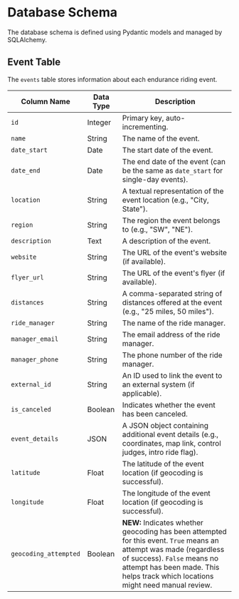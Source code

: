# Database Schema

The database schema is defined using Pydantic models and managed by SQLAlchemy.

## Event Table

The `events` table stores information about each endurance riding event.

| Column Name          | Data Type      | Description                                                                                                                                                                                                                            |
| -------------------- | -------------- | -------------------------------------------------------------------------------------------------------------------------------------------------------------------------------------------------------------------------------------- |
| `id`                 | Integer        | Primary key, auto-incrementing.                                                                                                                                                                                                        |
| `name`               | String         | The name of the event.                                                                                                                                                                                                                 |
| `date_start`         | Date           | The start date of the event.                                                                                                                                                                                                            |
| `date_end`           | Date           | The end date of the event (can be the same as `date_start` for single-day events).                                                                                                                                                     |
| `location`           | String         | A textual representation of the event location (e.g., "City, State").                                                                                                                                                                    |
| `region`             | String         | The region the event belongs to (e.g., "SW", "NE").                                                                                                                                                                                     |
| `description`        | Text           | A description of the event.                                                                                                                                                                                                            |
| `website`            | String         | The URL of the event's website (if available).                                                                                                                                                                                          |
| `flyer_url`          | String         | The URL of the event's flyer (if available).                                                                                                                                                                                             |
| `distances`          | String         | A comma-separated string of distances offered at the event (e.g., "25 miles, 50 miles").                                                                                                                                               |
| `ride_manager`       | String         | The name of the ride manager.                                                                                                                                                                                                          |
| `manager_email`      | String         | The email address of the ride manager.                                                                                                                                                                                                 |
| `manager_phone`      | String         | The phone number of the ride manager.                                                                                                                                                                                                  |
| `external_id`        | String         | An ID used to link the event to an external system (if applicable).                                                                                                                                                                     |
| `is_canceled`        | Boolean        | Indicates whether the event has been canceled.                                                                                                                                                                                          |
| `event_details`      | JSON           | A JSON object containing additional event details (e.g., coordinates, map link, control judges, intro ride flag).                                                                                                                      |
| `latitude`           | Float          | The latitude of the event location (if geocoding is successful).                                                                                                                                                                        |
| `longitude`          | Float          | The longitude of the event location (if geocoding is successful).                                                                                                                                                                       |
| `geocoding_attempted` | Boolean        | **NEW:** Indicates whether geocoding has been attempted for this event.  `True` means an attempt was made (regardless of success). `False` means no attempt has been made. This helps track which locations might need manual review. | 